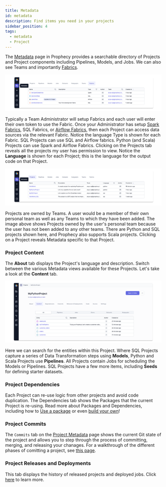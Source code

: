 ```yaml
---
title: Metadata
id: metadata
description: Find items you need in your projects
sidebar_position: 4
tags:
  - metadata
  - Project
---
```


The [Metadata](https://app.prophecy.io/metadata/entity/user) page in Prophecy provides a searchable directory of Projects and Project components including Pipelines, Models, and Jobs. We can also see Teams and importantly [Fabrics](/docs/concepts/fabrics/fabrics.md).

![Project Metadata](./img/project_metadata_1.png)

Typically a Team Administrator will setup Fabrics and each user will enter their own token to use the Fabric. Once your Administrator has setup [Spark Fabrics](/docs/administration/Spark-fabrics/fabrics.md), SQL Fabrics, or [Airflow Fabrics](/Orchestration/airflow/setup/setup.md), then each Project can access data sources via the relevant Fabric. Notice the language Type is shown for each Fabric. SQL Projects can use SQL and Airflow fabrics. Python (and Scala) Projects can use Spark and Airflow Fabrics. Clicking on the Projects tab reveals all the projects my user has permission to view. Notice the **Language** is shown for each Project; this is the language for the output code on that Project.

![Project Metadata SQL](./img/project_metadata_2.png)

Projects are owned by Teams. A user would be a member of their own personal team as well as any Teams to which they have been added. The image above shows Projects owned by the user's personal team because the user has not been added to any other teams. There are Python and SQL projects shown here, and Prophecy also supports Scala projects. Clicking on a Project reveals Metadata specific to that Project.

### Project Content

The **About** tab displays the Project's language and description. Switch between the various Metadata views available for these Projects. Let's take a look at the **Content** tab.

![Project Metadata Python](./img/project_metadata_4.png)

Here we can search for the entities within this Project. Where SQL Projects capture a series of Data Transformation steps using **Models**, Python and Scala Projects use **Pipelines**. All Projects contain Jobs for scheduling the Models or Pipelines. SQL Projects have a few more items, including **Seeds** for defining starter datasets.

### Project Dependencies

Each Project can re-use logic from other projects and avoid code duplication. The Dependencies tab shows the Packages that the current Project is re-using. Read more about Packages and Dependencies, including how to [Use a package](/docs/extensibility/package-hub/package-hub.md#use-a-package) or even [build your own](/docs/extensibility/package-hub/package-hub.md#build-a-package)!

### Project Commits

The `Commits` tab on the [Project Metadata](#project-metadata) page shows the current Git state of the project and allows you to step through the process of committing, merging, and releasing your chanages. For a walkthrough of the different phases of comitting a project, see [this page](/docs/concepts/project/project.md#3-integrate-changes).

### Project Releases and Deployments

This tab displays the history of released projects and deployed jobs. Click [here](docs/ci-cd/deployment/deployment.md) to learn more.
